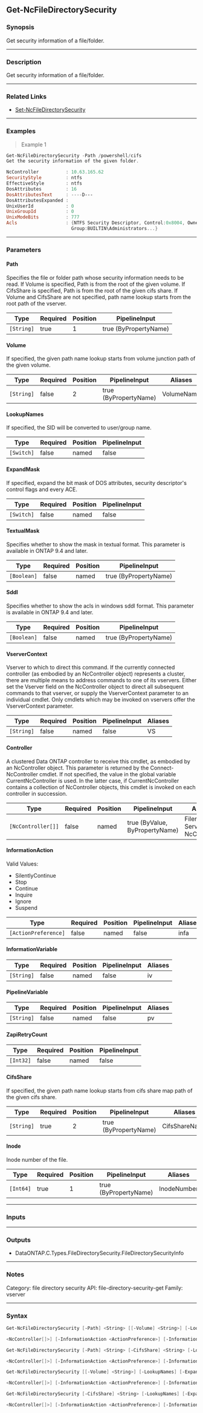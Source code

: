 Get-NcFileDirectorySecurity
---------------------------

### Synopsis
Get security information of a file/folder.

---

### Description

Get security information of a file/folder.

---

### Related Links
* [Set-NcFileDirectorySecurity](Set-NcFileDirectorySecurity)

---

### Examples
> Example 1

```PowerShell
Get-NcFileDirectorySecurity -Path /powershell/cifs
Get the security information of the given folder.

NcController          : 10.63.165.62
SecurityStyle         : ntfs
EffectiveStyle        : ntfs
DosAttributes         : 16
DosAttributesText     : ----D---
DosAttributesExpanded : 
UnixUserId            : 0
UnixGroupId           : 0
UnixModeBits          : 777
Acls                  : {NTFS Security Descriptor, Control:0x8004, Owner:BUILTIN\Administrators, 
                        Group:BUILTIN\Administrators...}

```

---

### Parameters
#### **Path**
Specifies the file or folder path whose security information needs to be read. 
If Volume is specified, Path is from the root of the given volume.  If CifsShare is specified, Path is from the root of the given cifs share.  If Volume and CifsShare are not specified, path name lookup starts from the root path of the vserver.

|Type      |Required|Position|PipelineInput        |
|----------|--------|--------|---------------------|
|`[String]`|true    |1       |true (ByPropertyName)|

#### **Volume**
If specified, the given path name lookup starts from volume junction path of the given volume.

|Type      |Required|Position|PipelineInput        |Aliases   |
|----------|--------|--------|---------------------|----------|
|`[String]`|false   |2       |true (ByPropertyName)|VolumeName|

#### **LookupNames**
If specified, the SID will be converted to user/group name.

|Type      |Required|Position|PipelineInput|
|----------|--------|--------|-------------|
|`[Switch]`|false   |named   |false        |

#### **ExpandMask**
If specified, expand the bit mask of DOS attributes, security descriptor's control flags and every ACE.

|Type      |Required|Position|PipelineInput|
|----------|--------|--------|-------------|
|`[Switch]`|false   |named   |false        |

#### **TextualMask**
Specifies whether to show the mask in textual format.
This parameter is available in ONTAP 9.4 and later.

|Type       |Required|Position|PipelineInput        |
|-----------|--------|--------|---------------------|
|`[Boolean]`|false   |named   |true (ByPropertyName)|

#### **Sddl**
Specifies whether to show the acls in windows sddl format.
This parameter is available in ONTAP 9.4 and later.

|Type       |Required|Position|PipelineInput        |
|-----------|--------|--------|---------------------|
|`[Boolean]`|false   |named   |true (ByPropertyName)|

#### **VserverContext**
Vserver to which to direct this command.  If the currently connected controller (as embodied by an NcController object) represents a cluster, there are multiple means to address commands to one of its vservers.  Either set the Vserver field on the NcController object to direct all subsequent commands to that vserver, or supply the VserverContext parameter to an individual cmdlet.  Only cmdlets which may be invoked on vservers offer the VserverContext parameter.

|Type      |Required|Position|PipelineInput|Aliases|
|----------|--------|--------|-------------|-------|
|`[String]`|false   |named   |false        |VS     |

#### **Controller**
A clustered Data ONTAP controller to receive this cmdlet, as embodied by an NcController object.  This parameter is returned by the Connect-NcController cmdlet.  If not specified, the value in the global variable CurrentNcController is used.  In the latter case, if CurrentNcController contains a collection of NcController objects, this cmdlet is invoked on each controller in succession.

|Type              |Required|Position|PipelineInput                 |Aliases                          |
|------------------|--------|--------|------------------------------|---------------------------------|
|`[NcController[]]`|false   |named   |true (ByValue, ByPropertyName)|Filer<br/>Server<br/>NcController|

#### **InformationAction**

Valid Values:

* SilentlyContinue
* Stop
* Continue
* Inquire
* Ignore
* Suspend

|Type                |Required|Position|PipelineInput|Aliases|
|--------------------|--------|--------|-------------|-------|
|`[ActionPreference]`|false   |named   |false        |infa   |

#### **InformationVariable**

|Type      |Required|Position|PipelineInput|Aliases|
|----------|--------|--------|-------------|-------|
|`[String]`|false   |named   |false        |iv     |

#### **PipelineVariable**

|Type      |Required|Position|PipelineInput|Aliases|
|----------|--------|--------|-------------|-------|
|`[String]`|false   |named   |false        |pv     |

#### **ZapiRetryCount**

|Type     |Required|Position|PipelineInput|
|---------|--------|--------|-------------|
|`[Int32]`|false   |named   |false        |

#### **CifsShare**
If specified, the given path name lookup starts from cifs share map path of the given cifs share.

|Type      |Required|Position|PipelineInput        |Aliases      |
|----------|--------|--------|---------------------|-------------|
|`[String]`|true    |2       |true (ByPropertyName)|CifsShareName|

#### **Inode**
Inode number of the file.

|Type     |Required|Position|PipelineInput        |Aliases    |
|---------|--------|--------|---------------------|-----------|
|`[Int64]`|true    |1       |true (ByPropertyName)|InodeNumber|

---

### Inputs

---

### Outputs
* DataONTAP.C.Types.FileDirectorySecurity.FileDirectorySecurityInfo

---

### Notes
Category: file directory security
API: file-directory-security-get
Family: vserver

---

### Syntax
```PowerShell
Get-NcFileDirectorySecurity [-Path] <String> [[-Volume] <String>] [-LookupNames] [-ExpandMask] [-TextualMask <Boolean>] [-Sddl <Boolean>] [-VserverContext <String>] [-Controller 
```
```PowerShell
<NcController[]>] [-InformationAction <ActionPreference>] [-InformationVariable <String>] [-PipelineVariable <String>] [-ZapiRetryCount <Int32>] [<CommonParameters>]
```
```PowerShell
Get-NcFileDirectorySecurity [-Path] <String> [-CifsShare] <String> [-LookupNames] [-ExpandMask] [-TextualMask <Boolean>] [-Sddl <Boolean>] [-VserverContext <String>] [-Controller 
```
```PowerShell
<NcController[]>] [-InformationAction <ActionPreference>] [-InformationVariable <String>] [-PipelineVariable <String>] [-ZapiRetryCount <Int32>] [<CommonParameters>]
```
```PowerShell
Get-NcFileDirectorySecurity [[-Volume] <String>] [-LookupNames] [-ExpandMask] [-Inode] <Int64> [-TextualMask <Boolean>] [-Sddl <Boolean>] [-VserverContext <String>] [-Controller 
```
```PowerShell
<NcController[]>] [-InformationAction <ActionPreference>] [-InformationVariable <String>] [-PipelineVariable <String>] [-ZapiRetryCount <Int32>] [<CommonParameters>]
```
```PowerShell
Get-NcFileDirectorySecurity [-CifsShare] <String> [-LookupNames] [-ExpandMask] [-Inode] <Int64> [-TextualMask <Boolean>] [-Sddl <Boolean>] [-VserverContext <String>] [-Controller 
```
```PowerShell
<NcController[]>] [-InformationAction <ActionPreference>] [-InformationVariable <String>] [-PipelineVariable <String>] [-ZapiRetryCount <Int32>] [<CommonParameters>]
```
